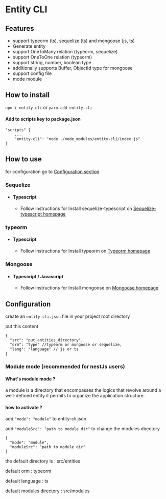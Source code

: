 # Entity CLI

## Features

- support typeorm (ts), sequelize (ts) and mongoose (js, ts)
- Generate entity
- support OneToMany relation (typeorm, sequelize)
- support OneToOne relation (typeorm)
- support string, number, boolean type
- additionally supports Buffer, ObjectId type for mongoose
- support config file
- mode module

## How to install

`npm i entity-cli` or `yarn add entity-cli`

#### Add to scripts key to package.json

```
"scripts" {
    ...
    "entity-cli": "node ./node_modules/entity-cli/index.js"
}
```

## How to use

for configuration go to [Configuration section](#configuration)

### Sequelize

- #### Typescript
  - Follow instructions for Install sequelize-typescript on [Sequelize-typescript homepage](https://www.npmjs.com/package/sequelize-typescript)

### typeorm

- #### Typescript
  - Follow instructions for Install typeorm on [Typeorm homepage](https://www.npmjs.com/package/typeorm)

### Mongoose

- #### Typescript / Javascript
  - Follow instructions for Install mongoose on [Mongoose homepage](https://www.npmjs.com/package/mongoose)

## <a id="configuration">Configuration</a>

create an `entity-cli.json` file in your project root directory

put this content

```
{
  "src": "put_entities_directory",
  "orm": "type" //typeorm or mongoose or sequelize,
  "lang": "language" // js or ts
}
```

### Module mode (recommended for nestJs users)

#### What's module mode ?

a module is a directory that encompasses the logics that revolve around a well-defined entity
it permits to organize the application structure.

#### how to activate ?

add `"mode": "module"` to entity-cli.json

add `"moduleSrc": "path to module dir"` to change the modules directory

```
{
  "mode": "module",
  "moduleSrc": "path to module dir"
}
```

the default directory is : src/entities

default orm : typeorm

default language : ts

default modules directory : src/modules
